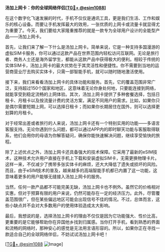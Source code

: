 **汤加上网卡：你的全球网络伴侣[[TG💪+ @esim1088](https://t.me/s/esim1088)]**

在这个数字化飞速发展的时代，手机不仅仅是通讯工具，更是我们生活、工作和娱乐的核心设备。而要让手机发挥最大的效用，一张优质的上网卡或流量卡就显得尤为重要了。今天，我们要给大家隆重推荐的就是一款专为全球用户设计的全能型产品——汤加上网卡。

首先，让我们来了解一下什么是汤加上网卡。简单来说，它是一种支持多国漫游的虚拟SIM卡服务，你可以通过这款产品在世界范围内轻松访问互联网。无论是旅行者、商务人士还是海外留学生，都能从这款产品中获得极大的便利。相较于传统的实体SIM卡，汤加上网卡的最大优势在于其灵活性和便捷性。你不需要到当地的运营商营业厅去购买实体卡，只需一部智能手机，就可以随时随地激活使用。

接下来，我们来看看汤加上网卡的具体功能和服务。首先，它的覆盖范围非常广泛，支持超过150个国家和地区，这意味着无论你身处何地，只要能连接到网络，就能享受到稳定流畅的上网体验。其次，汤加上网卡提供了多种套餐选择，包括日租卡、月租卡以及按流量计费的灵活方案，满足不同用户的需求。比如，如果你只是偶尔需要短期上网，可以选择日租卡；而如果你长期居住在国外，则可以选择更划算的月租卡。

对于经常出差或者旅行的人来说，汤加上网卡还有一个特别实用的功能——多语言客服支持。无论你遇到什么问题，都可以通过APP内的即时聊天功能与客服取得联系，他们会用你的母语为你解答疑问，确保你能快速解决问题，继续享受愉快的旅程。

除了上述优点之外，汤加上网卡还具备强大的技术保障。它采用了最新的eSIM技术，这种技术允许用户直接在手机上下载和安装虚拟SIM卡，无需更换物理卡片。这样一来，不仅减少了携带多张实体卡的麻烦，还大大降低了遗失或损坏的风险。而且，由于eSIM技术的普及，越来越多的高端智能手机都已内置了这一功能，这意味着更多的用户能够无缝接入汤加上网卡的服务。

当然，任何一款产品都不可能完美无缺，汤加上网卡也不例外。虽然它的价格相对实惠，但对于预算有限的用户来说，仍然可能存在一定的经济压力。此外，尽管覆盖范围很广，但在某些偏远地区可能会出现信号不佳的情况。不过，总体而言，这些小缺点并不会对大多数用户的使用体验造成太大影响。

最后，我想说的是，选择汤加上网卡的理由不仅仅是因为它功能强大、性价比高，更重要的是它能够帮助你在异国他乡找到归属感。当你打开手机，看到熟悉的界面和流畅的网络时，那种安心的感觉是无法用言语形容的。所以，如果你正在寻找一款适合自己的全球网络伴侣，不妨试试汤加上网卡吧！

[[TG💪+ @esim1088](https://t.me/s/esim1088) ![Image](https://i.postimg.cc/4NQfJmqS/Snipaste-2025-05-13-00-14-12.png)]